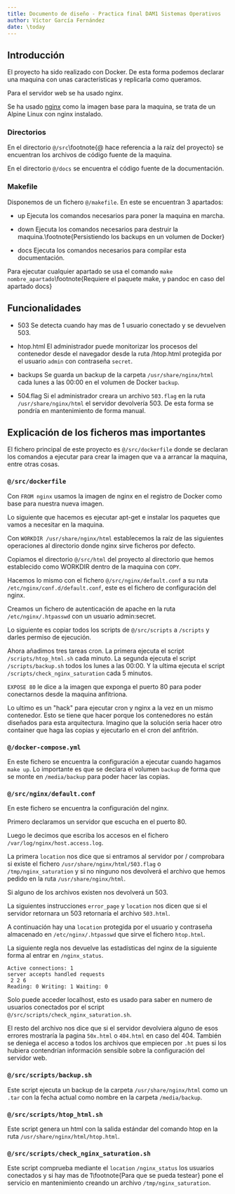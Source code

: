 ```yaml
---
title: Documento de diseño - Practica final DAM1 Sistemas Operativos
author: Víctor García Fernández
date: \today
---
```


## Introducción

El proyecto ha sido realizado con Docker. De esta forma podemos declarar una maquina con unas características y replicarla como queramos.

Para el servidor web se ha usado nginx.

Se ha usado [nginx](https://hub.docker.com/_/nginx) como la imagen base para la maquina, se trata de un Alpine Linux con nginx instalado.

### Directorios

En el directorio `@/src`\footnote{@ hace referencia a la raíz del proyecto} se encuentran los archivos de código fuente de la maquina.

En el directorio `@/docs` se encuentra el código fuente de la documentación.

### Makefile

Disponemos de un fichero `@/makefile`. En este se encuentran 3 apartados:

- up Ejecuta los comandos necesarios para poner la maquina en marcha.

- down Ejecuta los comandos necesarios para destruir la maquina.\footnote{Persistiendo los backups en un volumen de Docker}

- docs Ejecuta los comandos necesarios para compilar esta documentación.

Para ejecutar cualquier apartado se usa el comando `make nombre_apartado`\footnote{Requiere el paquete make, y pandoc en caso del apartado docs}

## Funcionalidades

- 503 Se detecta cuando hay mas de 1 usuario conectado y se devuelven 503.

- htop.html El administrador puede monitorizar los procesos del contenedor desde el navegador desde la ruta /htop.html protegida por el usuario `admin` con contraseña `secret`.

- backups Se guarda un backup de la carpeta `/usr/share/nginx/html` cada lunes a las 00:00 en el volumen de Docker `backup`.

- 504.flag Si el administrador creara un archivo `503.flag` en la ruta `/usr/share/nginx/html` el servidor devolvería 503. De esta forma se pondría en mantenimiento de forma manual.

## Explicación de los ficheros mas importantes

El fichero principal de este proyecto es `@/src/dockerfile` donde se declaran los comandos a ejecutar para crear la imagen que va a arrancar la maquina, entre otras cosas.

### `@/src/dockerfile`

Con `FROM nginx` usamos la imagen de nginx en el registro de Docker como base para nuestra nueva imagen.

Lo siguiente que hacemos es ejecutar apt-get e instalar los paquetes que vamos a necesitar en la maquina.

Con `WORKDIR /usr/share/nginx/html` establecemos la raíz de las siguientes operaciones al directorio donde nginx sirve ficheros por defecto.

Copiamos el directorio `@/src/html` del proyecto al directorio que hemos establecido como WORKDIR dentro de la maquina con `COPY`.

Hacemos lo mismo con el fichero `@/src/nginx/default.conf` a su ruta `/etc/nginx/conf.d/default.conf`, este es el fichero de configuración del nginx.

Creamos un fichero de autenticación de apache en la ruta `/etc/nginx/.htpasswd` con un usuario admin:secret.

Lo siguiente es copiar todos los scripts de `@/src/scripts` a `/scripts` y darles permiso de ejecución.

Ahora añadimos tres tareas cron. La primera ejecuta el script `/scripts/htop_html.sh` cada minuto. La segunda ejecuta el script `/scripts/backup.sh` todos los lunes a las 00:00. Y la ultima ejecuta el script `/scripts/check_nginx_saturation` cada 5 minutos.

`EXPOSE 80` le dice a la imagen que exponga el puerto 80 para poder conectarnos desde la maquina anfitriona.

Lo ultimo es un "hack" para ejecutar cron y nginx a la vez en un mismo contenedor. Esto se tiene que hacer porque los contenedores no están diseñados para esta arquitectura. Imagino que la solución seria hacer otro container que haga las copias y ejecutarlo en el cron del anfitrión.

### `@/docker-compose.yml`

En este fichero se encuentra la configuración a ejecutar cuando hagamos `make up`. Lo importante es que se declara el volumen `backup` de forma que se monte en `/media/backup` para poder hacer las copias.

### `@/src/nginx/default.conf`

En este fichero se encuentra la configuración del nginx.

Primero declaramos un servidor que escucha en el puerto 80.

Luego le decimos que escriba los accesos en el fichero `/var/log/nginx/host.access.log`.

La primera `location` nos dice que si entramos al servidor por / comprobara si existe el fichero `/usr/share/nginx/html/503.flag` o `/tmp/nginx_saturation` y si no ninguno nos devolverá el archivo que hemos pedido en la ruta `/usr/share/nginx/html`.

Si alguno de los archivos existen nos devolverá un 503.

La siguientes instrucciones `error_page` y `location` nos dicen que si el servidor retornara un 503 retornaría el archivo `503.html`.

A continuación hay una `location` protegida por el usuario y contraseña almacenado en `/etc/nginx/.htpasswd` que sirve el fichero `htop.html`.

La siguiente regla nos devuelve las estadísticas del nginx de la siguiente forma al entrar en `/nginx_status`.

```
Active connections: 1
server accepts handled requests
 2 2 6
Reading: 0 Writing: 1 Waiting: 0
```

Solo puede acceder localhost, esto es usado para saber en numero de usuarios conectados por el script `@/src/scripts/check_nginx_saturation.sh`.

El resto del archivo nos dice que si el servidor devolviera alguno de esos errores mostraría la pagina `50x.html` o `404.html` en caso del 404. También se deniega el acceso a todos los archivos que empiecen por `.ht` pues si los hubiera contendrían información sensible sobre la configuración del servidor web.

### `@/src/scripts/backup.sh`

Este script ejecuta un backup de la carpeta `/usr/share/nginx/html` como un `.tar` con la fecha actual como nombre en la carpeta `/media/backup`.

### `@/src/scripts/htop_html.sh`

Este script genera un html con la salida estándar del comando htop en la ruta `/usr/share/nginx/html/htop.html`.

### `@/src/scripts/check_nginx_saturation.sh`

Este script comprueba mediante el `location` `/nginx_status` los usuarios conectados y si hay mas de 1\footnote{Para que se pueda testear} pone el servicio en mantenimiento creando un archivo `/tmp/nginx_saturation`.
